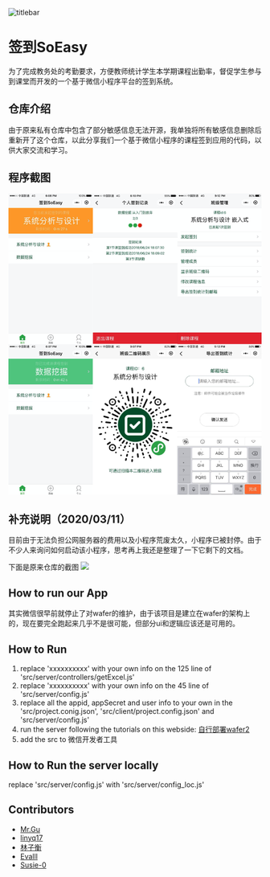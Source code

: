 ![titlebar](./images/icon2.png)

# 签到SoEasy
为了完成教务处的考勤要求，方便教师统计学生本学期课程出勤率，督促学生参与到课堂而开发的一个基于微信小程序平台的签到系统。

## 仓库介绍
由于原来私有仓库中包含了部分敏感信息无法开源，我单独将所有敏感信息删除后重新开了这个仓库，以此分享我们一个基于微信小程序的课程签到应用的代码，以供大家交流和学习。



## 程序截图

![UI](./images/UI.png)

## 补充说明（2020/03/11）
目前由于无法负担公网服务器的费用以及小程序荒废太久，小程序已被封停。由于不少人来询问如何启动该小程序，思考再上我还是整理了一下它剩下的文档。

下面是原来仓库的截图
![](./images/repScreenCut.png)

## How to run our App
其实微信很早前就停止了对wafer的维护，由于该项目是建立在wafer的架构上的，现在要完全跑起来几乎不是很可能，但部分ui和逻辑应该还是可用的。

## How to Run
1. replace 'xxxxxxxxxx' with your own info on the 125 line of 'src/server/controllers/getExcel.js'
2. replace 'xxxxxxxxxx' with your own info on the 45 line of 'src/server/config.js'
3. replace all the appid, appSecret and user info to your own in the 'src/project.conig.json', 'src/client/project.config.json' and 'src/server/config.js'
4. run the server following the tutorials on this webside: [自行部署wafer2](https://github.com/tencentyun/wafer2-startup/wiki/%E8%87%AA%E8%A1%8C%E9%83%A8%E7%BD%B2)
5. add the src to 微信开发者工具

## How to Run the server locally
replace 'src/server/config.js' with 'src/server/config_loc.js'


## Contributors

- [Mr.Gu](https://github.com/mgsweet)
- [linyq17](https://github.com/linyq17)
- [林子衡](https://github.com/823046544)
- [Evalll](https://github.com/Evalll)
- [Susie-0](https://github.com/Susie-0)
